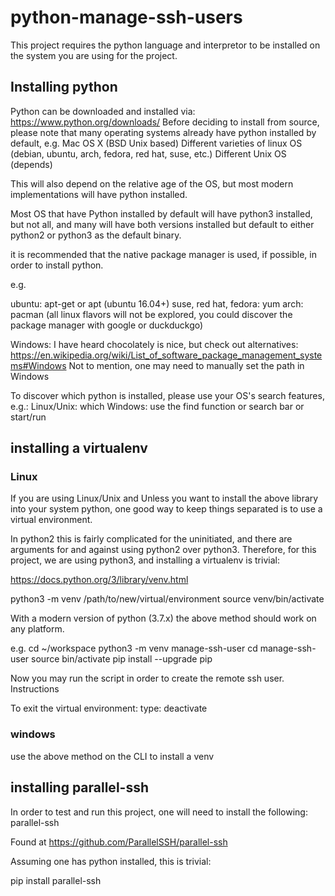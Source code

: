 # python-manage-ssh-users

This project requires the python language and interpretor to be installed on 
the system you are using for the project. 

## Installing python

Python can be downloaded and installed via: https://www.python.org/downloads/
Before deciding to install from source, please note that many operating systems 
already have python installed by default, e.g.
Mac OS X (BSD Unix based)
Different varieties of linux OS 
(debian, ubuntu, arch, fedora, red hat, suse, etc.)
Different Unix OS (depends)

This will also depend on the relative age of the OS, but most modern 
implementations will have python installed.

Most OS that have Python installed by default will have python3 installed, but 
not all, and many will have both versions installed but default to either 
python2 or python3 as the default binary. 

it is recommended that the native package manager is used, if possible, in 
order to install python. 

e.g. 

ubuntu: apt-get or apt (ubuntu 16.04+)
suse, red hat, fedora: yum
arch: pacman
(all linux flavors will not be explored, you could discover the package
manager with google or duckduckgo)

Windows: I have heard chocolately is nice,
but check out alternatives: 
https://en.wikipedia.org/wiki/List_of_software_package_management_systems#Windows
Not to mention, one may need to manually set the path in Windows

To discover which python is installed, please use your OS's search features,
e.g.:
Linux/Unix: which <name>
Windows: use the find function or search bar or start/run 

## installing a virtualenv

### Linux
If you are using Linux/Unix and Unless you want to install the above library 
into your system python, one good 
way to keep things separated is to use a virtual environment.

In python2 this is fairly complicated for the uninitiated, and there are 
arguments for and against using python2 over python3. 
Therefore, for this project, we are using python3, 
and installing a virtualenv is trivial:

https://docs.python.org/3/library/venv.html

python3 -m venv /path/to/new/virtual/environment
source venv/bin/activate

With a modern version of python (3.7.x) the above method should work on any 
platform. 

e.g. 
cd ~/workspace
python3 -m venv manage-ssh-user
cd manage-ssh-user
source bin/activate
pip install --upgrade pip

Now you may run the script in order to create the remote ssh user. 
Instructions

To exit the virtual environment:
type: deactivate

### windows

use the above method on the CLI to install a venv

## installing parallel-ssh

In order to test and run this project, one will need to install the following:
parallel-ssh

Found at https://github.com/ParallelSSH/parallel-ssh

Assuming one has python installed, this is trivial:

pip install parallel-ssh



